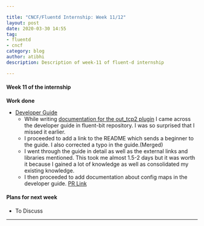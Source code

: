 ```yaml
---

title: "CNCF/Fluentd Internship: Week 11/12"
layout: post
date: 2020-03-30 14:55
tag:
- fluentd
- cncf
category: blog
author: atibhi
description: Description of week-11 of fluent-d internship

---
```


#### Week 11 of the internship

**Work done**

- [Developer Guide](https://github.com/fluent/fluent-bit/blob/master/DEVELOPER_GUIDE.md)
  - While writing [documentation for the out_tcp2 plugin](https://github.com/fluent/fluent-bit-plugin/blob/c83d745ac5f47718c78319006765285e93e8f884/README.md
  ) I came across the developer guide in fluent-bit repository. I was so surprised that I missed it earlier.
  - I proceeded to add a link to the README which sends a beginner to the guide. I also corrected a typo in the guide.(Merged)
  - I went through the guide in detail as well as the external links and libraries mentioned. This took me almost 1.5-2 days but it
  was worth it because I gained a lot of knowledge as well as consolidated my existing knowledge.
  - I then proceeded to add documentation about config maps in the developer guide. [PR Link](https://github.com/fluent/fluent-bit/pull/2060/files
)


#### Plans for next week

- To Discuss

---

